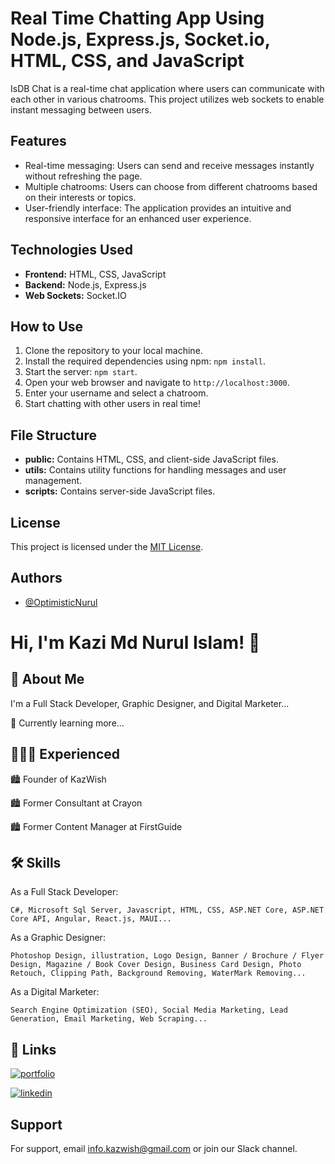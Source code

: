 # Real Time Chatting App Using Node.js, Express.js, Socket.io, HTML, CSS, and JavaScript

IsDB Chat is a real-time chat application where users can communicate with each other in various chatrooms. This project utilizes web sockets to enable instant messaging between users.


## Features

- Real-time messaging: Users can send and receive messages instantly without refreshing the page.
- Multiple chatrooms: Users can choose from different chatrooms based on their interests or topics.
- User-friendly interface: The application provides an intuitive and responsive interface for an enhanced user experience.


## Technologies Used

- **Frontend:** HTML, CSS, JavaScript
- **Backend:** Node.js, Express.js
- **Web Sockets:** Socket.IO


## How to Use

1. Clone the repository to your local machine.
2. Install the required dependencies using npm: `npm install`.
3. Start the server: `npm start`.
4. Open your web browser and navigate to `http://localhost:3000`.
5. Enter your username and select a chatroom.
6. Start chatting with other users in real time!


## File Structure

- **public:** Contains HTML, CSS, and client-side JavaScript files.
- **utils:** Contains utility functions for handling messages and user management.
- **scripts:** Contains server-side JavaScript files.


## License

This project is licensed under the [MIT License](LICENSE.txt).


## Authors

- [@OptimisticNurul](https://github.com/OptimisticNurul)


# Hi, I'm Kazi Md Nurul Islam! 👋


## 🚀 About Me

I'm a Full Stack Developer, Graphic Designer, and Digital Marketer...

🧠 Currently learning more...


## 👨🏻‍💻 Experienced

🏙️ Founder of KazWish

🏙️ Former Consultant at Crayon

🏙️ Former Content Manager at FirstGuide


## 🛠 Skills

As a Full Stack Developer:

    C#, Microsoft Sql Server, Javascript, HTML, CSS, ASP.NET Core, ASP.NET Core API, Angular, React.js, MAUI...

As a Graphic Designer:

    Photoshop Design, illustration, Logo Design, Banner / Brochure / Flyer Design, Magazine / Book Cover Design, Business Card Design, Photo Retouch, Clipping Path, Background Removing, WaterMark Removing...

As a Digital Marketer:

    Search Engine Optimization (SEO), Social Media Marketing, Lead Generation, Email Marketing, Web Scraping...

    
## 🔗 Links

[![portfolio](https://img.shields.io/badge/my_portfolio-000?style=for-the-badge&logo=ko-fi&logoColor=white)](https://www.kazwish.com/)

[![linkedin](https://img.shields.io/badge/linkedin-0A66C2?style=for-the-badge&logo=linkedin&logoColor=white)](https://www.linkedin.com/in/optimisticnurul/)


## Support

For support, email info.kazwish@gmail.com or join our Slack channel.


